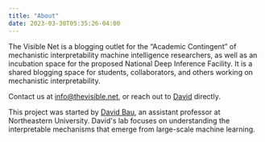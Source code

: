 ```yaml
---
title: "About"
date: 2023-03-30T05:35:26-04:00
---
```


The Visible Net is a blogging outlet for the “Academic Contingent” of mechanistic interpretability machine intelligence researchers, as well as an incubation space for the proposed National Deep Inference Facility. It is a shared blogging space for students, collaborators, and others working on mechanistic interpretability.

Contact us at [info@thevisible.net](mailto:info@thevisible.net), or reach out to [David](mailto:davidbau@northeastern.edu) directly.

This project was started by [David Bau](https://baulab.info/), an assistant professor at Northeastern University.  David's lab focuses on understanding the interpretable mechanisms that emerge from large-scale machine learning.
